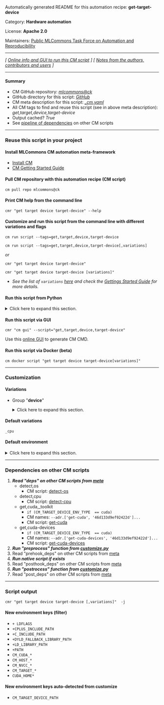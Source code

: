Automatically generated README for this automation recipe: **get-target-device**

Category: **Hardware automation**

License: **Apache 2.0**

Maintainers: [Public MLCommons Task Force on Automation and Reproducibility](https://github.com/mlcommons/ck/blob/master/docs/taskforce.md)

---
*[ [Online info and GUI to run this CM script](https://access.cknowledge.org/playground/?action=scripts&name=get-target-device,3709c39c71b84492) ] [ [Notes from the authors, contributors and users](README-extra.md) ]*

---
#### Summary

* CM GitHub repository: *[mlcommons@ck](https://github.com/mlcommons/ck/tree/dev/cm-mlops)*
* GitHub directory for this script: *[GitHub](https://github.com/mlcommons/ck/tree/dev/cm-mlops/script/get-target-device)*
* CM meta description for this script: *[_cm.yaml](_cm.yaml)*
* All CM tags to find and reuse this script (see in above meta description): *get,target,device,target-device*
* Output cached? *True*
* See [pipeline of dependencies](#dependencies-on-other-cm-scripts) on other CM scripts


---
### Reuse this script in your project

#### Install MLCommons CM automation meta-framework

* [Install CM](https://access.cknowledge.org/playground/?action=install)
* [CM Getting Started Guide](https://github.com/mlcommons/ck/blob/master/docs/getting-started.md)

#### Pull CM repository with this automation recipe (CM script)

```cm pull repo mlcommons@ck```

#### Print CM help from the command line

````cmr "get target device target-device" --help````

#### Customize and run this script from the command line with different variations and flags

`cm run script --tags=get,target,device,target-device`

`cm run script --tags=get,target,device,target-device[,variations] `

*or*

`cmr "get target device target-device"`

`cmr "get target device target-device [variations]" `


* *See the list of `variations` [here](#variations) and check the [Gettings Started Guide](https://github.com/mlcommons/ck/blob/dev/docs/getting-started.md) for more details.*

#### Run this script from Python

<details>
<summary>Click here to expand this section.</summary>

```python

import cmind

r = cmind.access({'action':'run'
                  'automation':'script',
                  'tags':'get,target,device,target-device'
                  'out':'con',
                  ...
                  (other input keys for this script)
                  ...
                 })

if r['return']>0:
    print (r['error'])

```

</details>


#### Run this script via GUI

```cmr "cm gui" --script="get,target,device,target-device"```

Use this [online GUI](https://cKnowledge.org/cm-gui/?tags=get,target,device,target-device) to generate CM CMD.

#### Run this script via Docker (beta)

`cm docker script "get target device target-device[variations]" `

___
### Customization


#### Variations

  * Group "**device**"
    <details>
    <summary>Click here to expand this section.</summary>

    * **`_cpu`** (default)
      - Environment variables:
        - *CM_TARGET_DEVICE_ENV_TYPE*: `cpu`
      - Workflow:
    * `_cuda`
      - Environment variables:
        - *CM_TARGET_DEVICE_ENV_TYPE*: `cuda`
      - Workflow:

    </details>


#### Default variations

`_cpu`
#### Default environment

<details>
<summary>Click here to expand this section.</summary>

These keys can be updated via `--env.KEY=VALUE` or `env` dictionary in `@input.json` or using script flags.


</details>

___
### Dependencies on other CM scripts


  1. ***Read "deps" on other CM scripts from [meta](https://github.com/mlcommons/ck/tree/dev/cm-mlops/script/get-target-device/_cm.yaml)***
     * detect,os
       - CM script: [detect-os](https://github.com/mlcommons/ck/tree/master/cm-mlops/script/detect-os)
     * detect,cpu
       - CM script: [detect-cpu](https://github.com/mlcommons/ck/tree/master/cm-mlops/script/detect-cpu)
     * get,cuda,_toolkit
       * `if (CM_TARGET_DEVICE_ENV_TYPE  == cuda)`
       * CM names: `--adr.['get-cuda', '46d133d9ef92422d']...`
       - CM script: [get-cuda](https://github.com/mlcommons/ck/tree/master/cm-mlops/script/get-cuda)
     * get,cuda-devices
       * `if (CM_TARGET_DEVICE_ENV_TYPE  == cuda)`
       * CM names: `--adr.['get-cuda-devices', '46d133d9ef92422d']...`
       - CM script: [get-cuda-devices](https://github.com/mlcommons/ck/tree/master/cm-mlops/script/get-cuda-devices)
  1. ***Run "preprocess" function from [customize.py](https://github.com/mlcommons/ck/tree/dev/cm-mlops/script/get-target-device/customize.py)***
  1. Read "prehook_deps" on other CM scripts from [meta](https://github.com/mlcommons/ck/tree/dev/cm-mlops/script/get-target-device/_cm.yaml)
  1. ***Run native script if exists***
  1. Read "posthook_deps" on other CM scripts from [meta](https://github.com/mlcommons/ck/tree/dev/cm-mlops/script/get-target-device/_cm.yaml)
  1. ***Run "postrocess" function from [customize.py](https://github.com/mlcommons/ck/tree/dev/cm-mlops/script/get-target-device/customize.py)***
  1. Read "post_deps" on other CM scripts from [meta](https://github.com/mlcommons/ck/tree/dev/cm-mlops/script/get-target-device/_cm.yaml)

___
### Script output
`cmr "get target device target-device [,variations]"  -j`
#### New environment keys (filter)

* `+ LDFLAGS`
* `+CPLUS_INCLUDE_PATH`
* `+C_INCLUDE_PATH`
* `+DYLD_FALLBACK_LIBRARY_PATH`
* `+LD_LIBRARY_PATH`
* `+PATH`
* `CM_CUDA_*`
* `CM_HOST_*`
* `CM_NVCC_*`
* `CM_TARGET_*`
* `CUDA_HOME*`
#### New environment keys auto-detected from customize

* `CM_TARGET_DEVICE_PATH`
